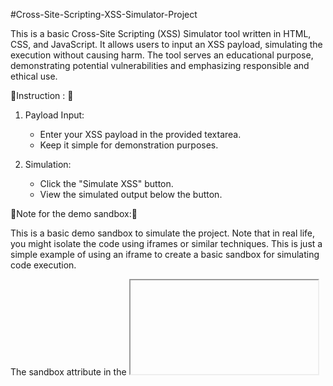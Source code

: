 #Cross-Site-Scripting-XSS-Simulator-Project

This is a basic Cross-Site Scripting (XSS) Simulator tool written in HTML, CSS, and JavaScript. It allows users to input an XSS payload, simulating the execution without causing harm. The tool serves an educational purpose, demonstrating potential vulnerabilities and emphasizing responsible and ethical use.

🔗Instruction : 🔗

1. Payload Input:
   - Enter your XSS payload in the provided textarea.
   - Keep it simple for demonstration purposes.

2. Simulation:
   - Click the "Simulate XSS" button.
   - View the simulated output below the button.

🚩Note for the demo sandbox:🚩

This is a basic demo sandbox to simulate the project. Note that in real life, you might isolate the code using iframes or similar techniques. This is just a simple example of using an iframe to create a basic sandbox for simulating code execution. 

The sandbox attribute in the <iframe> tag is set to "allow-scripts," which allows the iframe to execute scripts. 
